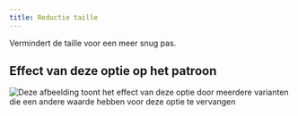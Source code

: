 ```yaml
---
title: Reductie taille
---
```


Vermindert de taille voor een meer snug pas.

## Effect van deze optie op het patroon

![Deze afbeelding toont het effect van deze optie door meerdere varianten die een andere waarde hebben voor deze optie te vervangen](cornelius_waistreduction_sample.svg "Effect van deze optie op het patroon")
